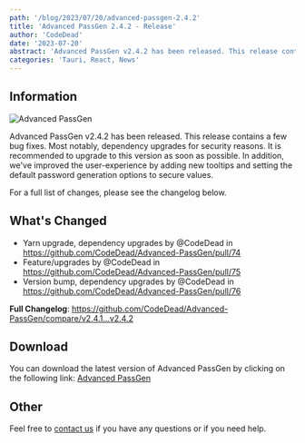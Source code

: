 ```yaml
---
path: '/blog/2023/07/20/advanced-passgen-2.4.2'
title: 'Advanced PassGen 2.4.2 - Release'
author: 'CodeDead'
date: '2023-07-20'
abstract: 'Advanced PassGen v2.4.2 has been released. This release contains a few bug fixes. Most notably, dependency upgrades for security reasons...'
categories: 'Tauri, React, News'
---
```


## Information

![Advanced PassGen](https://i.imgur.com/WcaJL2t.png)

Advanced PassGen v2.4.2 has been released. This release contains a few bug fixes. Most notably, dependency upgrades for security reasons.
It is recommended to upgrade to this version as soon as possible. In addition, we've improved the user-experience by adding new tooltips and setting the default
password generation options to secure values.

For a full list of changes, please see the changelog below.

## What's Changed

- Yarn upgrade, dependency upgrades by @CodeDead in https://github.com/CodeDead/Advanced-PassGen/pull/74
- Feature/upgrades by @CodeDead in https://github.com/CodeDead/Advanced-PassGen/pull/75
- Version bump, dependency upgrades by @CodeDead in https://github.com/CodeDead/Advanced-PassGen/pull/76

**Full Changelog**: https://github.com/CodeDead/Advanced-PassGen/compare/v2.4.1...v2.4.2

## Download

You can download the latest version of Advanced PassGen by clicking on the following link:
[Advanced PassGen](https://codedead.com/software/advanced-passgen)

## Other

Feel free to [contact us](/contact) if you have any questions or if you need help.
